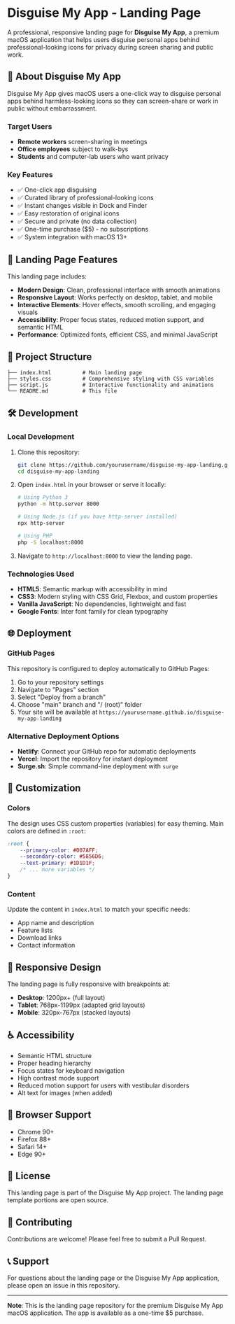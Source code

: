 # Disguise My App - Landing Page

A professional, responsive landing page for **Disguise My App**, a premium macOS application that helps users disguise personal apps behind professional-looking icons for privacy during screen sharing and public work.

## 🌟 About Disguise My App

Disguise My App gives macOS users a one-click way to disguise personal apps behind harmless-looking icons so they can screen-share or work in public without embarrassment.

### Target Users
- **Remote workers** screen-sharing in meetings
- **Office employees** subject to walk-bys  
- **Students** and computer-lab users who want privacy

### Key Features
- ✅ One-click app disguising
- ✅ Curated library of professional-looking icons
- ✅ Instant changes visible in Dock and Finder
- ✅ Easy restoration of original icons
- ✅ Secure and private (no data collection)
- ✅ One-time purchase ($5) - no subscriptions
- ✅ System integration with macOS 13+

## 🚀 Landing Page Features

This landing page includes:

- **Modern Design**: Clean, professional interface with smooth animations
- **Responsive Layout**: Works perfectly on desktop, tablet, and mobile
- **Interactive Elements**: Hover effects, smooth scrolling, and engaging visuals
- **Accessibility**: Proper focus states, reduced motion support, and semantic HTML
- **Performance**: Optimized fonts, efficient CSS, and minimal JavaScript

## 📁 Project Structure

```
├── index.html          # Main landing page
├── styles.css          # Comprehensive styling with CSS variables
├── script.js           # Interactive functionality and animations
└── README.md           # This file
```

## 🛠️ Development

### Local Development

1. Clone this repository:
   ```bash
   git clone https://github.com/yourusername/disguise-my-app-landing.git
   cd disguise-my-app-landing
   ```

2. Open `index.html` in your browser or serve it locally:
   ```bash
   # Using Python 3
   python -m http.server 8000
   
   # Using Node.js (if you have http-server installed)
   npx http-server
   
   # Using PHP
   php -S localhost:8000
   ```

3. Navigate to `http://localhost:8000` to view the landing page.

### Technologies Used

- **HTML5**: Semantic markup with accessibility in mind
- **CSS3**: Modern styling with CSS Grid, Flexbox, and custom properties
- **Vanilla JavaScript**: No dependencies, lightweight and fast
- **Google Fonts**: Inter font family for clean typography

## 🌐 Deployment

### GitHub Pages

This repository is configured to deploy automatically to GitHub Pages:

1. Go to your repository settings
2. Navigate to "Pages" section
3. Select "Deploy from a branch" 
4. Choose "main" branch and "/ (root)" folder
5. Your site will be available at `https://yourusername.github.io/disguise-my-app-landing`

### Alternative Deployment Options

- **Netlify**: Connect your GitHub repo for automatic deployments
- **Vercel**: Import the repository for instant deployment
- **Surge.sh**: Simple command-line deployment with `surge`

## 🎨 Customization

### Colors
The design uses CSS custom properties (variables) for easy theming. Main colors are defined in `:root`:

```css
:root {
    --primary-color: #007AFF;
    --secondary-color: #5856D6;
    --text-primary: #1D1D1F;
    /* ... more variables */
}
```

### Content
Update the content in `index.html` to match your specific needs:
- App name and description
- Feature lists
- Download links
- Contact information

## 📱 Responsive Design

The landing page is fully responsive with breakpoints at:
- **Desktop**: 1200px+ (full layout)
- **Tablet**: 768px-1199px (adapted grid layouts)
- **Mobile**: 320px-767px (stacked layouts)

## ♿ Accessibility

- Semantic HTML structure
- Proper heading hierarchy
- Focus states for keyboard navigation
- High contrast mode support
- Reduced motion support for users with vestibular disorders
- Alt text for images (when added)

## 🔧 Browser Support

- Chrome 90+
- Firefox 88+
- Safari 14+
- Edge 90+

## 📄 License

This landing page is part of the Disguise My App project. The landing page template portions are open source.

## 🤝 Contributing

Contributions are welcome! Please feel free to submit a Pull Request.

## 📞 Support

For questions about the landing page or the Disguise My App application, please open an issue in this repository.

---

**Note**: This is the landing page repository for the premium Disguise My App macOS application. The app is available as a one-time $5 purchase.
